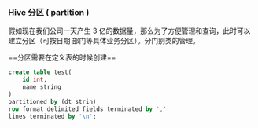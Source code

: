 ### Hive 分区 ( partition )

假如现在我们公司一天产生 3 亿的数据量，那么为了方便管理和查询，此时可以建立分区（可按日期 部门等具体业务分区）。分门别类的管理。 

==分区需要在定义表的时候创建==

```sql
create table test(
	id int,
    name string
)
partitioned by (dt strin)
row format delimited fields terminated by ','
lines terminated by '\n';
```

